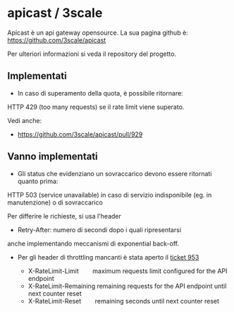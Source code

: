 # apicast / 3scale

Apicast è un api gateway opensource. La sua pagina
github è: https://github.com/3scale/apicast

Per ulteriori informazioni si veda il repository del progetto.

## Implementati

 * In caso di superamento della quota, è possibile ritornare:
 
HTTP 429 (too many requests) se il rate limit viene superato.

Vedi anche:

  - https://github.com/3scale/apicast/pull/929

## Vanno implementati

* Gli status che evidenziano un sovraccarico devono essere ritornati quanto prima:

HTTP 503 (service unavailable) in caso di servizio indisponibile (eg. in manutenzione) o di sovraccarico

Per differire le richieste, si usa l'header

- Retry-After: numero di secondi dopo i quali ripresentarsi

anche implementando meccanismi di exponential back-off.

* Per gli header di throttling mancanti è stata aperto il [ticket 953](https://github.com/3scale/apicast/issues/953)

  - X-RateLimit-Limit 	        maximum requests limit configured for the API endpoint
  - X-RateLimit-Remaining	remaining requests for the API endpoint until next counter reset
  - X-RateLimit-Reset 	        remaining seconds until next counter reset


